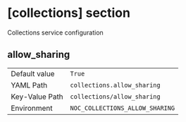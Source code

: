 # [collections] section

Collections service configuration

## allow_sharing

|                |                                 |
| -------------- | ------------------------------- |
| Default value  | `True`                          |
| YAML Path      | `collections.allow_sharing`     |
| Key-Value Path | `collections/allow_sharing`     |
| Environment    | `NOC_COLLECTIONS_ALLOW_SHARING` |

